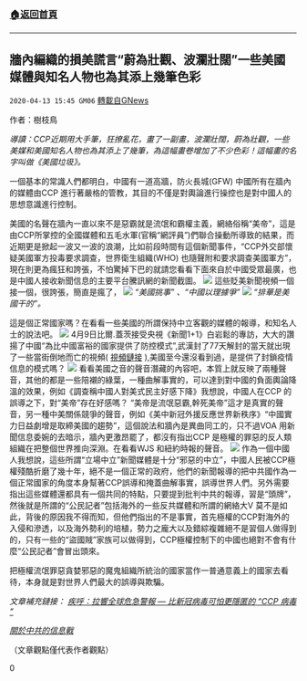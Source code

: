 ###  [:house:返回首頁](https://github.com/ourhimalayas/txt)
---

## 牆內編織的損美謊言“蔚為壯觀、波瀾壯闊”一些美國媒體與知名人物也為其添上幾筆色彩
`2020-04-13 15:45 GM06` [轉載自GNews](https://gnews.org/zh-hant/171626/)

作者：樹枝鳥

*導讀：CCP近期用大手筆，狂撩亂花，畫了一副畫，波瀾壯闊，蔚為壯觀，一些美媒和美國知名人物也為其添上了幾筆，為這幅畫卷增加了不少色彩！這幅畫的名字叫做《美國垃圾》。*

一個基本的常識人們都明白，中國有一道高牆，防火長城(GFW) 中國所有在牆內的媒體由CCP 進行著嚴格的管教，其目的不僅是對輿論進行操控也是對中國人的思想意識進行控制。

美國的名聲在牆內一直以來不是惡霸就是流氓和霸權主義，網絡俗稱“美帝”，這是由CCP所掌控的全國媒體和五毛水軍(官稱“網評員”)們聯合操動所導致的結果，而近期更是掀起一波又一波的浪潮，比如前段時間有這個新聞事件，“CCP外交部懷疑美國軍方投毒要求調查，世界衛生組織(WHO) 也隨聲附和要求調查美國軍方”，現在則更為瘋狂和誇張，不怕驚掉下巴的就請您看看下面來自於中國受眾最廣，也是中國人接收新聞信息的主要平台騰訊網的新聞截圖。
![](https://s3.amazonaws.com/gnews-media-offload/wp-content/uploads/2020/04/13153622/1-118.jpg)
這些貶美新聞視頻一個接一個，很誇張，簡直是瘋了，
![](https://s3.amazonaws.com/gnews-media-offload/wp-content/uploads/2020/04/13153705/2-84.jpg)
*“美國挑事” 、“中國以理據爭”*
![](https://s3.amazonaws.com/gnews-media-offload/wp-content/uploads/2020/04/13153832/3-68.jpg)
*“排華是美國干的”。*

這是個正常國家嗎？在看看一些美國的所謂保持中立客觀的媒體的報導，和知名人士的說法吧。
![](https://s3.amazonaws.com/gnews-media-offload/wp-content/uploads/2020/04/13153926/4-54.jpg)
4月9日比爾.蓋茨接受央視《新聞1+1》白岩鬆的專訪，大大的讚揚了中國“為比中國富裕的國家提供了防控模式”,武漢封了77天解封的當天就出現了一些當街倒地而亡的視頻( [視頻鏈接](https://youtu.be/ck5i_Ffc9ag) ),美國至今還沒看到過，是提供了封鎖疫情信息的模式嗎？
![](https://s3.amazonaws.com/gnews-media-offload/wp-content/uploads/2020/04/13154009/5-27.jpg)
看看美國之音的聲音潛藏的內容吧，本質上就反映了兩種聲音，其他的都是一些陪襯的綠葉，一種曲解事實的，可以達到對中國的負面輿論降溫的效果，例如《調查稱中國人對美式民主好感下降》我想說，中國人在CCP 的誤導之下，對“美帝”存在好感嗎？ “美帝是流氓惡霸,幹死美帝”這才是真實的聲音，另一種中美關係競爭的聲音，例如《美中新冠外援反應世界新秩序》“中國實力日益劇增是取締美國的趨勢”，這個說法和牆內是異曲同工的，只不過VOA 用新聞信息委婉的去暗示，牆內更激昂罷了，都沒有指出CCP 是極權的罪惡的反人類組織在把整個世界推向深淵。在看看WJS 和紐約時報的聲音。
![](https://s3.amazonaws.com/gnews-media-offload/wp-content/uploads/2020/04/13154128/6-19.jpg)
作為一個中國人我想說，這些所謂“立場中立”新聞媒體是十分“邪惡的中立”，中國人民被CCP極權殘酷折磨了幾十年，絕不是一個正常的政府，他們的新聞報導的把中共國作為一個正常國家的角度本身幫著CCP誤導和掩蓋曲解事實，誤導世界人們。另外需要指出這些媒體還都具有一個共同的特點，只要提到批判中共的報導，習是“頭牌”，然後就是所謂的“公民記者”包括海外的一些反共媒體和所謂的網絡大V 莫不是如此，背後的原因我不得而知，但他們指出的不是事實，首先極權的CCP對海外的入侵和滲透，以及海外勢利的培植，勢力之龐大以及錯綜複雜絕不是習個人做得到的，只有一些的“盜國賊”家族可以做得到，CCP極權控制下的中國也絕對不會有什麼“公民記者”會冒出頭來。

把極權流氓罪惡貪婪邪惡的魔鬼組織所統治的國家當作一普通意義上的國家去看待，本身就是對世界人們最大的誤導與欺騙。

*文章補充鏈接：* [*疾呼：拉響全球危急警報* *—* *比新冠病毒可怕更隱匿的* *“CCP* *病毒* *”*](https://gnews.org/zh-hans/149076/)

[*關於中共的信息戰*](https://gnews.org/zh-hans/165240/)

（文章觀點僅代表作者觀點）

0
